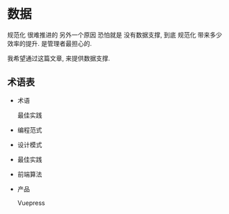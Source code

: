 # 数据

规范化 很难推进的 另外一个原因 恐怕就是 没有数据支撑, 到底 规范化 带来多少效率的提升. 是管理者最担心的.

我希望通过这篇文章, 来提供数据支撑.

## 术语表

- 术语

  <Term>最佳实践</Term>

- 编程范式

  <Paradigm></Paradigm>

- 设计模式

  <Pattern></Pattern>

- 最佳实践

  <BestPractice></BestPractice>

- 前端算法

  <Algorithem></Algorithem>

- 产品

  <Product href="https://v2.vuepress.vuejs.org/">Vuepress</Product>
